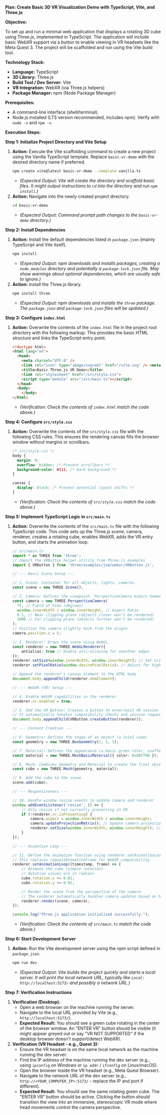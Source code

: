 **Plan: Create Basic 3D VR Visualization Demo with TypeScript, Vite, and Three.js**

**Objective:**

To set up and run a minimal web application that displays a rotating 3D cube using Three.js, implemented in TypeScript. The application will include basic WebXR support via a button to enable viewing in VR headsets like the Meta Quest 3. The project will be scaffolded and run using the Vite build tool.

**Technology Stack:**

* **Language:** TypeScript
* **3D Library:** Three.js
* **Build Tool / Dev Server:** Vite
* **VR Integration:** WebXR (via Three.js helpers)
* **Package Manager:** npm (Node Package Manager)

**Prerequisites:**

* A command-line interface (shell/terminal).
* Node.js installed (LTS version recommended, includes npm). Verify with `node -v` and `npm -v`.

**Execution Steps:**

**Step 1: Initialize Project Directory and Vite Setup**

1.  **Action:** Execute the Vite scaffolding command to create a new project using the Vanilla TypeScript template. Replace `basic-vr-demo` with the desired directory name if preferred.
    ```bash
    npm create vite@latest basic-vr-demo --template vanilla-ts
    ```
    * *(Expected Output: Vite will create the directory and scaffold basic files. It might output instructions to `cd` into the directory and run `npm install`.)*
2.  **Action:** Navigate into the newly created project directory.
    ```bash
    cd basic-vr-demo
    ```
    * *(Expected Output: Command prompt path changes to the `basic-vr-demo` directory.)*

**Step 2: Install Dependencies**

1.  **Action:** Install the default dependencies listed in `package.json` (mainly TypeScript and Vite itself).
    ```bash
    npm install
    ```
    * *(Expected Output: npm downloads and installs packages, creating a `node_modules` directory and potentially a `package-lock.json` file. May show warnings about optional dependencies, which are usually safe to ignore.)*
2.  **Action:** Install the Three.js library.
    ```bash
    npm install three
    ```
    * *(Expected Output: npm downloads and installs the `three` package. The `package.json` and `package-lock.json` files will be updated.)*

**Step 3: Configure `index.html`**

1.  **Action:** Overwrite the contents of the `index.html` file in the project root directory with the following markup. This provides the basic HTML structure and links the TypeScript entry point.
    ```html
    <!doctype html>
    <html lang="en">
      <head>
        <meta charset="UTF-8" />
        <link rel="icon" type="image/svg+xml" href="/vite.svg" /> <meta name="viewport" content="width=device-width, initial-scale=1.0" />
        <title>Basic Three.js VR Demo</title>
        <link rel="stylesheet" href="/src/style.css">
        <script type="module" src="/src/main.ts"></script>
      </head>
      <body>
        </body>
    </html>
    ```
    * *(Verification: Check the contents of `index.html` match the code above.)*

**Step 4: Configure `src/style.css`**

1.  **Action:** Overwrite the contents of the `src/style.css` file with the following CSS rules. This ensures the rendering canvas fills the browser window without margins or scrollbars.
    ```css
    /* src/style.css */
    body {
      margin: 0;
      overflow: hidden; /* Prevent scrollbars */
      background-color: #111; /* Dark background */
    }

    canvas {
      display: block; /* Prevent potential layout shifts */
    }
    ```
    * *(Verification: Check the contents of `src/style.css` match the code above.)*

**Step 5: Implement TypeScript Logic in `src/main.ts`**

1.  **Action:** Overwrite the contents of the `src/main.ts` file with the following TypeScript code. This code sets up the Three.js scene, camera, renderer, creates a rotating cube, enables WebXR, adds the VR entry button, and starts the animation loop.

    ```typescript
    // src/main.ts
    import * as THREE from 'three';
    // Import the VRButton helper utility from Three.js examples
    import { VRButton } from 'three/examples/jsm/webxr/VRButton.js';

    // --- Basic Scene Setup ---

    // 1. Scene: Container for all objects, lights, cameras.
    const scene = new THREE.Scene();

    // 2. Camera: Defines the viewpoint. PerspectiveCamera mimics human eye view.
    const camera = new THREE.PerspectiveCamera(
      75, // Field of View (degrees)
      window.innerWidth / window.innerHeight, // Aspect Ratio
      0.1, // Near clipping plane (objects closer won't be rendered)
      1000 // Far clipping plane (objects further won't be rendered)
    );
    // Position the camera slightly back from the origin
    camera.position.z = 5;

    // 3. Renderer: Draws the scene using WebGL.
    const renderer = new THREE.WebGLRenderer({
        antialias: true // Enable anti-aliasing for smoother edges
    });
    renderer.setSize(window.innerWidth, window.innerHeight); // Set size to full window
    renderer.setPixelRatio(window.devicePixelRatio); // Adjust for high-DPI screens

    // Append the renderer's canvas element to the HTML body
    document.body.appendChild(renderer.domElement);

    // --- WebXR (VR) Setup ---

    // 4. Enable WebXR capabilities in the renderer
    renderer.xr.enabled = true;

    // 5. Add the VR Button: Creates a button to enter/exit VR session
    // It automatically handles compatibility checks and session requests.
    document.body.appendChild(VRButton.createButton(renderer));

    // --- Content Creation ---

    // 6. Geometry: Defines the shape of an object (a 1x1x1 cube)
    const geometry = new THREE.BoxGeometry(1, 1, 1);

    // 7. Material: Defines the appearance (a basic green color, unaffected by lights)
    const material = new THREE.MeshBasicMaterial({ color: 0x00ff00 });

    // 8. Mesh: Combines Geometry and Material to create the final object
    const cube = new THREE.Mesh(geometry, material);

    // 9. Add the cube to the scene
    scene.add(cube);

    // --- Responsiveness ---

    // 10. Handle window resize events to update camera and renderer
    window.addEventListener('resize', () => {
        // Only resize if not currently presenting in VR
        if (!renderer.xr.isPresenting) {
            camera.aspect = window.innerWidth / window.innerHeight;
            camera.updateProjectionMatrix(); // Update camera projection matrix
            renderer.setSize(window.innerWidth, window.innerHeight); // Update renderer size
        }
    });

    // --- Animation Loop ---

    // 11. Define the animation function using renderer.setAnimationLoop
    // This replaces requestAnimationFrame for WebXR compatibility.
    renderer.setAnimationLoop((timestamp, frame) => {
        // Animate the cube (simple rotation)
        // Rotation values are in radians
        cube.rotation.x += 0.01;
        cube.rotation.y += 0.01;

        // Render the scene from the perspective of the camera
        // The renderer automatically handles camera updates based on headset pose when in VR
        renderer.render(scene, camera);
    });

    console.log("Three.js application initialized successfully.");
    ```
    * *(Verification: Check the contents of `src/main.ts` match the code above.)*

**Step 6: Start Development Server**

1.  **Action:** Run the Vite development server using the npm script defined in `package.json`.
    ```bash
    npm run dev
    ```
    * *(Expected Output: Vite builds the project quickly and starts a local server. It will print the local network URL, typically like `Local: http://localhost:5173/` and possibly a network URL.)*

**Step 7: Verification Instructions**

1.  **Verification (Desktop):**
    * Open a web browser on the machine running the server.
    * Navigate to the local URL provided by Vite (e.g., `http://localhost:5173/`).
    * **Expected Result:** You should see a green cube rotating in the center of the browser window. An "ENTER VR" button should be visible (it might appear greyed out or say "VR NOT SUPPORTED" if the desktop browser doesn't support/detect WebXR).
2.  **Verification (VR Headset - e.g., Quest 3):**
    * Ensure the VR headset is on the same local network as the machine running the dev server.
    * Find the IP address of the machine running the dev server (e.g., using `ipconfig` on Windows or `ip addr` / `ifconfig` on Linux/macOS).
    * Open the browser inside the VR headset (e.g., Meta Quest Browser).
    * Navigate to the network URL of the dev server (e.g., `http://<YOUR_COMPUTER_IP>:5173/` - replace the IP and port if different).
    * **Expected Result:** You should see the same rotating green cube. The "ENTER VR" button should be active. Clicking the button should transition the view into an immersive, stereoscopic VR mode where head movements control the camera perspective.

